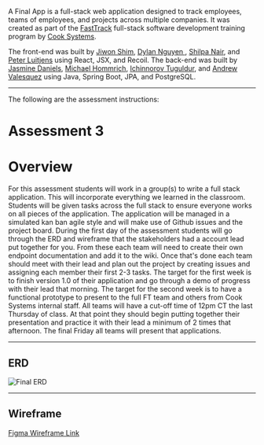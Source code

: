 A Final App is a full-stack web application designed to track employees, teams of employees,
and projects across multiple companies. It was created as part of the [FastTrack](https://www.allaboutfasttrack.com/) full-stack software development training program by [Cook Systems](https://cooksys.com/).

The front-end was built by [Jiwon Shim](https://github.com/jshim0209), [Dylan Nguyen
 ](https://github.com/Mei-ziu), [Shilpa Nair](https://github.com/lafleurss), and [Peter Luitjens](https://github.com/busma13) using React, JSX, and Recoil.  The back-end was built by [Jasmine Daniels](https://github.com/JasmineDaniels), [Michael Hommrich](https://github.com/mhommr), [Ichinnorov Tuguldur](https://github.com/IchinnorovTuguldur), and [Andrew Valesquez](https://github.com/theandrewjames) using Java, Spring Boot, JPA, and PostgreSQL.

---
The following are the assessment instructions:

# Assessment 3

# Overview

For this assessment students will work in a group(s) to write a full stack application. This will incorporate everything we learned in the classroom. Students will be given tasks across the full stack to ensure everyone works on all pieces of the application. The application will be managed in a simulated kan ban agile style and will make use of Github issues and the project board. During the first day of the assessment students will go through the ERD and wireframe that the stakeholders had a account lead put together for you. From these each team will need to create their own endpoint documentation and add it to the wiki. Once that's done each team should meet with their lead and plan out the project by creating issues and assigning each member their first 2-3 tasks. The target for the first week is to finish version 1.0 of their application and go through a demo of progress with their lead that morning. The target for the second week is to have a functional prototype to present to the full FT team and others from Cook Systems internal staff. All teams will have a cut-off time of 12pm CT the last Thursday of class. At that point they should begin putting together their presentation and practice it with their lead a minimum of 2 times that afternoon. The final Friday all teams will present that applications.

---

## ERD

![Final ERD](https://user-images.githubusercontent.com/32781877/206259951-fe81a650-1d90-4c28-ae7a-571f649269d9.png)

---

## Wireframe

[Figma Wireframe Link](https://www.figma.com/file/huwXGJxW6BCIbk4p2QcZG2/Final-Prototype?node-id=0%3A1&t=BnbL9FVyQYeS41FC-1)
